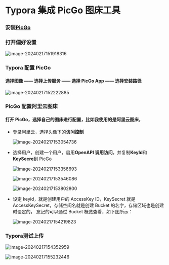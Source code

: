 # Typora 集成 PicGo 图床工具

### 安装[PicGo](https://molunerfinn.com/PicGo/)

### 打开偏好设置

![image-20240217151918316](https://yhyblog-2023-2-8.oss-cn-hangzhou.aliyuncs.com/md/2024/202402171554082.png)

### Typora 配置 PicGo

#### 选择图像 —— 选择上传服务 —— 选择 PicGo App —— 选择安装路径

![image-20240217152222885](https://yhyblog-2023-2-8.oss-cn-hangzhou.aliyuncs.com/md/2024/202402171554276.png)

### PicGo 配置阿里云图床

#### 打开 PicGo，选择自己的图床进行配置，比如我使用的是阿里云图床，

- 登录阿里云，选择头像下的**访问控制**

  ![image-20240217153054736](https://yhyblog-2023-2-8.oss-cn-hangzhou.aliyuncs.com/md/2024/202402171554899.png)

- 选择用户，创建一个用户，启用**OpenAPI 调用访问**，并复制**KeyId**和**KeySecre**到 PicGo

  ![image-20240217153356693](https://yhyblog-2023-2-8.oss-cn-hangzhou.aliyuncs.com/md/2024/202402171553135.png)

  ![image-20240217153546086](https://yhyblog-2023-2-8.oss-cn-hangzhou.aliyuncs.com/md/2024/202402171553426.png)

  ![image-20240217153802800](https://yhyblog-2023-2-8.oss-cn-hangzhou.aliyuncs.com/md/2024/202402171553492.png)

- 设定 keyid，就是创建用户的 AccessKey ID，KeySecret 就是 AccessKeySecret，存储空间名就是创建 Bucket 的名字，存储区域也是创建时设定的， 忘记的可以通过 Bucket 概览查看，如下图所示：

  ![image-20240217154219823](https://yhyblog-2023-2-8.oss-cn-hangzhou.aliyuncs.com/md/2024/202402171553679.png)

### **Typora**测试上传

![image-20240217154352959](https://yhyblog-2023-2-8.oss-cn-hangzhou.aliyuncs.com/md/2024/202402171553559.png)

![image-20240217155232446](https://yhyblog-2023-2-8.oss-cn-hangzhou.aliyuncs.com/md/2024/202402171552704.png)
